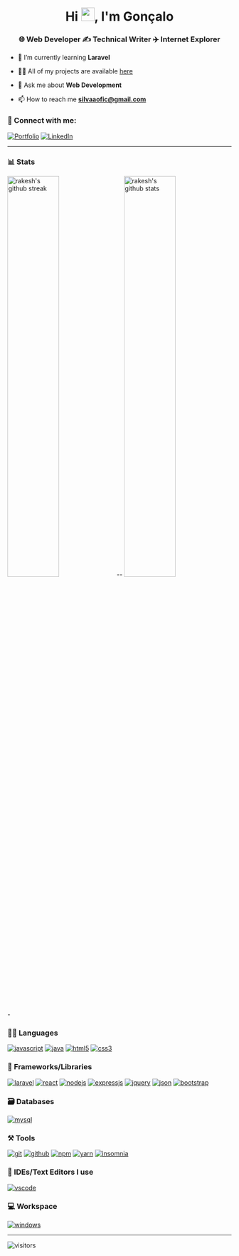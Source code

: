 <h1 align="center">Hi <img src="https://raw.githubusercontent.com/MartinHeinz/MartinHeinz/master/wave.gif" width="30">, I'm Gonçalo</h1>
<h3 align="center">🌐 Web Developer ✍️ Technical Writer ✈️ Internet Explorer</h3>

- 🌱 I’m currently learning **Laravel**

- 👨‍💻 All of my projects are available [here]()

- 💬 Ask me about **Web Development**

- 📫 How to reach me **silvaaofic@gmail.com**

### 🤝 Connect with me:

[![Portfolio](https://img.shields.io/badge/Portfolio-000000?style=for-the-badge&logo=Portfolio&logoColor=white)](https://github.com/goncalosilvaa)
[![LinkedIn](https://img.shields.io/badge/LinkedIn-0077B5?style=for-the-badge&logo=linkedin&logoColor=white)](https://pt.linkedin.com/in/goncalosilva18)

---

### 📊 Stats

<img src="https://github-readme-stats.vercel.app/api?username=goncalosilvaa&include_all_commits=true&show_icons=true&theme=github_dark&hide_border=true" alt="rakesh's github stats" width="48%" align="right" >
<img src="https://github-readme-streak-stats.herokuapp.com/?user=goncalosilvaa&theme=tokyonight&hide_border=true" alt="rakesh's github streak" width="48%" >
---

### 🧑‍💻 Languages

[![javascript](https://img.shields.io/badge/JavaScript-323330?style=for-the-badge&logo=javascript&logoColor=F7DF1E)](https://github.com/goncalosilvaa)
[![java](https://img.shields.io/badge/Java-ED8B00?style=for-the-badge&logo=java&logoColor=white)](https://github.com/goncalosilvaa)
[![html5](https://img.shields.io/badge/HTML5-E34F26?style=for-the-badge&logo=html5&logoColor=white)](https://github.com/goncalosilvaa)
[![css3](https://img.shields.io/badge/CSS3-1572B6?style=for-the-badge&logo=css3&logoColor=white)](https://github.com/goncalosilvaa)

### 🧩 Frameworks/Libraries
[![laravel](https://img.shields.io/badge/Laravel-20232A?style=for-the-badge&logo=laravel&logoColor=F9322C)](https://github.com/goncalosilvaa)
[![react](https://img.shields.io/badge/React-20232A?style=for-the-badge&logo=react&logoColor=61DAFB)](https://github.com/goncalosilvaa)
[![nodejs](https://img.shields.io/badge/Node.js-339933?style=for-the-badge&logo=nodedotjs&logoColor=white)](https://github.com/goncalosilvaa)
[![expressjs](https://img.shields.io/badge/Express.js-000000?style=for-the-badge&logo=express&logoColor=white)](https://github.com/goncalosilvaa)
[![jquery](https://img.shields.io/badge/jQuery-0769AD?style=for-the-badge&logo=jquery&logoColor=white)](https://github.com/goncalosilvaa)
[![json](https://img.shields.io/badge/json-0769AD?style=for-the-badge&logo=json&logoColor=white)](https://github.com/goncalosilvaa)
[![bootstrap](https://img.shields.io/badge/Bootstrap-563D7C?style=for-the-badge&logo=bootstrap&logoColor=white)](https://github.com/goncalosilvaa)

### 🗃️ Databases

[![mysql](https://img.shields.io/badge/MySQL-005C84?style=for-the-badge&logo=mysql&logoColor=white)](https://github.com/goncalosilvaa)

### ⚒️ Tools

[![git](https://img.shields.io/badge/GIT-E44C30?style=for-the-badge&logo=git&logoColor=white)](https://github.com/goncalosilvaa)
[![github](https://img.shields.io/badge/GitHub-100000?style=for-the-badge&logo=github&logoColor=white)](https://github.com/goncalosilvaa)
[![npm](https://img.shields.io/badge/npm-CB3837?style=for-the-badge&logo=npm&logoColor=white)](https://github.com/goncalosilvaa)
[![yarn](https://img.shields.io/badge/yarn-CB3837?style=for-the-badge&logo=yarn&logoColor=white)](https://github.com/goncalosilvaa)
[![insomnia](https://img.shields.io/badge/Insomnia-CB3837?style=for-the-badge&logo=insomnia&logoColor=white)](https://github.com/goncalosilvaa)


### 🧠 IDEs/Text Editors I use

[![vscode](https://img.shields.io/badge/Visual_Studio_Code-0078D4?style=for-the-badge&logo=visual%20studio%20code&logoColor=white)](https://github.com/goncalosilvaa)

### 💻 Workspace

[![windows](https://img.shields.io/badge/Windows-0078D6?style=for-the-badge&logo=windows&logoColor=white)](https://github.com/goncalosilvaa)
<!-- [![hp laptop](https://img.shields.io/badge/hp%20laptop-0096D6?style=for-the-badge&logo=hp&logoColor=white)](https://github.com/goncalosilvaa)
[![acer monitor](https://img.shields.io/badge/acer%20monitor-83B81A?style=for-the-badge&logo=acer&logoColor=white)](https://github.com/goncalosilvaa) -->

---

![visitors](https://visitor-badge.laobi.icu/badge?page_id=goncalosilvaa.RakeshPotnuru)
<!---
goncalosilvaa/goncalosilvaa is a ✨ special ✨ repository because its `README.md` (this file) appears on your GitHub profile.
You can click the Preview link to take a look at your changes.
--->
